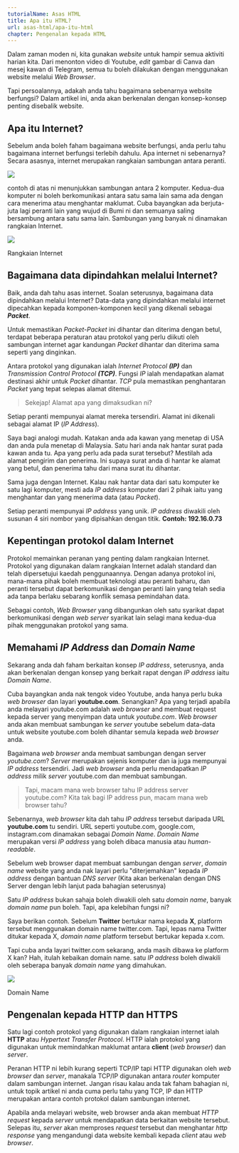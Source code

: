 ```yaml
---
tutorialName: Asas HTML
title: Apa itu HTML?
url: asas-html/apa-itu-html
chapter: Pengenalan kepada HTML
---
```


Dalam zaman moden ni, kita gunakan *website* untuk hampir semua aktiviti harian kita. Dari menonton video di Youtube, *edit* gambar di Canva dan mesej kawan di Telegram, semua tu boleh dilakukan dengan menggunakan website melalui *Web Browser*.

Tapi persoalannya, adakah anda tahu bagaimana sebenarnya website berfungsi? Dalam artikel ini, anda akan berkenalan dengan konsep-konsep penting disebalik website.

## Apa itu Internet?

Sebelum anda boleh faham bagaimana website berfungsi, anda perlu tahu bagaimana internet berfungsi terlebih dahulu. Apa internet ni sebenarnya? Secara asasnya, internet merupakan rangkaian sambungan antara peranti.

<img class="img-content" src="/articles-assets/bagaimana-website-berfungsi/1.png" />

contoh di atas ni menunjukkan sambungan antara 2 komputer. Kedua-dua komputer ni boleh berkomunikasi antara satu sama lain sama ada dengan cara menerima atau menghantar maklumat. Cuba bayangkan ada berjuta-juta lagi peranti lain yang wujud di Bumi ni dan semuanya saling bersambung antara satu sama lain. Sambungan yang banyak ni dinamakan rangkaian Internet.

<img class="img-content" src="/articles-assets/bagaimana-website-berfungsi/2.png" />
<p class="img-alt">Rangkaian Internet</p>

## Bagaimana data dipindahkan melalui Internet?

Baik, anda dah tahu asas internet. Soalan seterusnya, bagaimana data dipindahkan melalui Internet? Data-data yang dipindahkan melalui internet dipecahkan kepada komponen-komponen kecil yang dikenali sebagai ***Packet***.

Untuk memastikan *Packet-Packet* ini dihantar dan diterima dengan betul, terdapat beberapa peraturan atau protokol yang perlu diikuti oleh sambungan internet  agar kandungan *Packet* dihantar dan diterima sama seperti yang dinginkan.

Antara protokol yang digunakan ialah *Internet Protocol **(IP)*** dan *Transmission Control Protocol **(TCP)***. Fungsi *IP* ialah mendapatkan alamat destinasi akhir untuk *Packet* dihantar. *TCP* pula memastikan penghantaran *Packet* yang tepat selepas alamat ditemui.

<blockquote>
<p>Sekejap! Alamat apa yang dimaksudkan ni?</p>
</blockquote>

Setiap peranti mempunyai alamat mereka tersendiri. Alamat ini dikenali sebagai alamat IP (*IP Address*). 

Saya bagi analogi mudah. Katakan anda ada kawan yang menetap di USA dan anda pula menetap di Malaysia. Satu hari anda nak hantar surat pada kawan anda tu. Apa yang perlu ada pada surat tersebut? Mestilah ada alamat pengirim dan penerima. Ini supaya surat anda di hantar ke alamat yang betul, dan penerima tahu dari mana surat itu dihantar.

Sama juga dengan Internet. Kalau nak hantar data dari satu komputer ke satu lagi komputer, mesti ada *IP address* komputer dari 2 pihak iaitu yang menghantar dan yang menerima data (atau *Packet*).

Setiap peranti mempunyai *IP address* yang unik. *IP address* diwakili oleh susunan 4 siri nombor yang dipisahkan dengan titik. **Contoh: 192.16.0.73** 

## Kepentingan protokol dalam Internet

Protokol memainkan peranan yang penting dalam rangkaian Internet. Protokol yang digunakan dalam rangkaian Internet adalah standard dan telah dipersetujui kaedah penggunaannya. Dengan adanya protokol ini, mana-mana pihak boleh membuat teknologi atau peranti baharu, dan peranti tersebut dapat berkomunikasi dengan peranti lain yang telah sedia ada tanpa berlaku sebarang konflik semasa pemindahan data.

Sebagai contoh, *Web Browser* yang dibangunkan oleh satu syarikat dapat berkomunikasi dengan *web server* syarikat lain selagi mana kedua-dua pihak menggunakan protokol yang sama.

## Memahami *IP Address* dan *Domain Name*

Sekarang anda dah faham berkaitan konsep *IP address*, seterusnya, anda akan berkenalan dengan konsep yang berkait rapat dengan *IP address* iaitu *Domain Name*.

Cuba bayangkan anda nak tengok video Youtube, anda hanya perlu buka *web browser* dan layari **youtube.com**. Senangkan? Apa yang terjadi apabila anda melayari youtube.com adalah *web browser* and membuat request kepada server yang menyimpan data untuk *youtube.com*. *Web browser* anda akan membuat sambungan ke *server* youtube sebelum data-data untuk website youtube.com boleh dihantar semula kepada *web browser* anda.

Bagaimana *web browser* anda membuat sambungan dengan server *youtube.com*? *Server* merupakan sejenis komputer dan ia juga mempunyai *IP address* tersendiri. Jadi *web browser* anda perlu mendapatkan *IP address* milik *server* youtube.com dan membuat sambungan.

<blockquote>
<p>
Tapi, macam mana web browser tahu IP address server youtube.com? Kita tak bagi IP address pun, macam mana web browser tahu?
</p>
</blockquote>

Sebenarnya, *web browser* kita dah tahu *IP address*  tersebut daripada URL **youtube.com** tu sendiri. URL seperti youtube.com, google.com, instagram.com dinamakan sebagai *Domain Name*. *Domain Name* merupakan versi *IP address* yang boleh dibaca manusia atau *human-readable*.

Sebelum web browser dapat membuat sambungan dengan *server*, *domain name* website yang anda nak layari perlu "diterjemahkan" kepada *IP address* dengan bantuan *DNS server* (Kita akan berkenalan dengan DNS Server dengan lebih lanjut pada bahagian seterusnya)

Satu *IP address* bukan sahaja boleh diwakili oleh satu *domain name*, banyak *domain name* pun boleh. Tapi, apa kelebihan fungsi ni?

Saya berikan contoh. Sebelum **Twitter** bertukar nama kepada **X**, platform tersebut menggunakan domain name twitter.com. Tapi, lepas nama Twitter ditukar kepada X, *domain name* platform tersebut bertukar kepada x.com.

Tapi cuba anda layari twitter.com sekarang, anda masih dibawa ke platform X kan? Hah, itulah kebaikan domain name. satu *IP address* boleh diwakili oleh seberapa banyak *domain name* yang dimahukan.

<img class="img-content" src="/articles-assets/bagaimana-website-berfungsi/3.png" />
<p class="img-alt">Domain Name</p>

## Pengenalan kepada HTTP dan HTTPS

Satu lagi contoh protokol yang digunakan dalam rangkaian internet ialah **HTTP** atau *Hypertext Transfer Protocol*. HTTP ialah protokol yang digunakan untuk memindahkan maklumat antara **client** (*web browser*) dan *server*. 

Peranan HTTP ni lebih kurang seperti TCP/IP tapi HTTP digunakan oleh *web browser* dan *server*, manakala TCP/IP digunakan antara *router* komputer dalam sambungan internet. Jangan risau kalau anda tak faham bahagian ni, untuk topik artikel ni anda cuma perlu tahu yang TCP, IP dan HTTP merupakan antara contoh protokol dalam sambungan internet.

Apabila anda melayari website, web browser anda akan membuat *HTTP request* kepada *server* untuk mendapatkan data berkaitan website tersebut. Selepas itu, *server* akan memproses *request* tersebut dan menghantar *http response* yang mengandungi data website kembali kepada *client* atau *web browser*.


